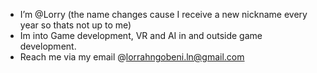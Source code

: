 - I’m @Lorry (the name changes cause I receive a new nickname every year so thats not up to me)
- Im into Game development, VR and AI in and outside game development.
- Reach me via my email @lorrahngobeni.ln@gmail.com

<!---
Lorrieto/Lorrieto is a ✨ special ✨ repository because its `README.md` (this file) appears on your GitHub profile.
You can click the Preview link to take a look at your changes.
--->
